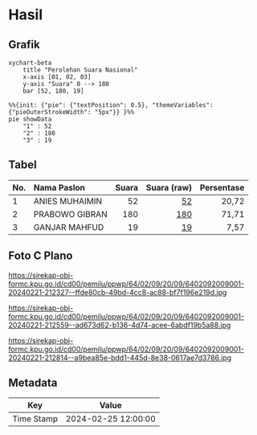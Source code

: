 # Hasil

## Grafik

```mermaid
xychart-beta
    title "Perolehan Suara Nasional"
    x-axis [01, 02, 03]
    y-axis "Suara" 0 --> 180
    bar [52, 180, 19]
```

```mermaid
%%{init: {"pie": {"textPosition": 0.5}, "themeVariables": {"pieOuterStrokeWidth": "5px"}} }%%
pie showData
    "1" : 52
    "2" : 180
    "3" : 19
```

## Tabel

| No. | Nama Paslon    | Suara | Suara (raw) | Persentase |
|:--- |:-------------- | -----:| -----------:| ----------:|
| 1   | ANIES MUHAIMIN | 52    | [52][p-1]   | 20,72      |
| 2   | PRABOWO GIBRAN | 180   | [180][p-2]  | 71,71      |
| 3   | GANJAR MAHFUD  | 19    | [19][p-3]   | 7,57       |


[p-1]: https://github.com/gigit-pemilu/pemilu-2024/blob/main/pilpres/hitung-suara/sub/64-kalimantan-timur/sub/02-kutai-kartanegara/sub/09-kenohan/sub/2009-kahala-ilir/sub/001-tps/sub/paslon-1.txt
[p-2]: https://github.com/gigit-pemilu/pemilu-2024/blob/main/pilpres/hitung-suara/sub/64-kalimantan-timur/sub/02-kutai-kartanegara/sub/09-kenohan/sub/2009-kahala-ilir/sub/001-tps/sub/paslon-2.txt
[p-3]: https://github.com/gigit-pemilu/pemilu-2024/blob/main/pilpres/hitung-suara/sub/64-kalimantan-timur/sub/02-kutai-kartanegara/sub/09-kenohan/sub/2009-kahala-ilir/sub/001-tps/sub/paslon-3.txt

## Foto C Plano

https://sirekap-obj-formc.kpu.go.id/cd00/pemilu/ppwp/64/02/09/20/09/6402092009001-20240221-212327--ffde80cb-49bd-4cc8-ac88-bf7f196e219d.jpg

https://sirekap-obj-formc.kpu.go.id/cd00/pemilu/ppwp/64/02/09/20/09/6402092009001-20240221-212559--ad673d62-b136-4d74-acee-6abdf19b5a88.jpg

https://sirekap-obj-formc.kpu.go.id/cd00/pemilu/ppwp/64/02/09/20/09/6402092009001-20240221-212814--a9bea85e-bdd1-445d-8e38-0617ae7d3786.jpg


## Metadata

| Key        | Value               |
| ---------- | ------------------- |
| Time Stamp | 2024-02-25 12:00:00 |




